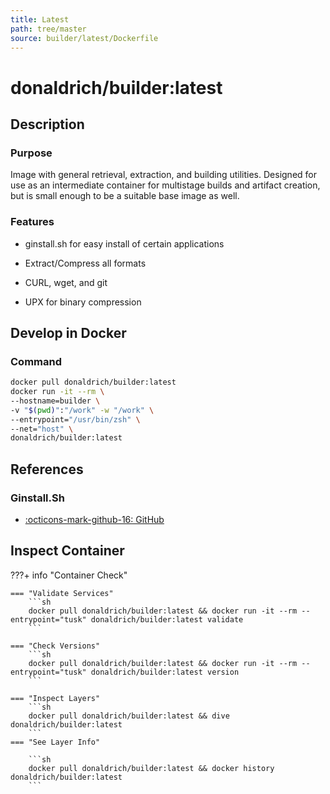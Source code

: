 ```yaml
---
title: Latest
path: tree/master
source: builder/latest/Dockerfile
---
```


# donaldrich/builder:latest

## Description

### Purpose

Image with general retrieval, extraction, and building utilities. Designed for use as an intermediate container for multistage builds and artifact creation, but is small enough to be a suitable base image as well.

### Features

- ginstall.sh for easy install of certain applications

- Extract/Compress all formats

- CURL, wget, and git

- UPX for binary compression

## Develop in Docker

### Command

```sh
docker pull donaldrich/builder:latest
docker run -it --rm \
--hostname=builder \
-v "$(pwd)":"/work" -w "/work" \
--entrypoint="/usr/bin/zsh" \
--net="host" \
donaldrich/builder:latest
```

## References

### Ginstall.Sh

- [:octicons-mark-github-16: GitHub](https://github.com/whalehub/ginstall.sh)

## Inspect Container

???+ info "Container Check"

    === "Validate Services"
        ```sh
        docker pull donaldrich/builder:latest && docker run -it --rm --entrypoint="tusk" donaldrich/builder:latest validate
        ```

    === "Check Versions"
        ```sh
        docker pull donaldrich/builder:latest && docker run -it --rm --entrypoint="tusk" donaldrich/builder:latest version
        ```

    === "Inspect Layers"
        ```sh
        docker pull donaldrich/builder:latest && dive donaldrich/builder:latest
        ```
    === "See Layer Info"

        ```sh
        docker pull donaldrich/builder:latest && docker history donaldrich/builder:latest
        ```
